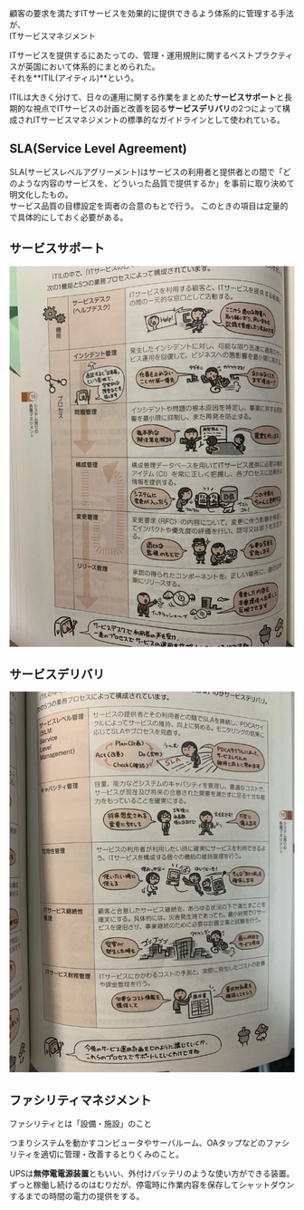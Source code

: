 顧客の要求を満たすITサービスを効果的に提供できるよう体系的に管理する手法が、  
ITサービスマネジメント

ITサービスを提供するにあたっての、管理・運用規則に関するベストプラクティスが英国において体系的にまとめられた。  
それを**ITIL(アイティル)**という。

ITILは大きく分けて、日々の運用に関する作業をまとめた**サービスサポート**と長期的な視点でITサービスの計画と改善を図る**サービスデリバリ**の2つによって構成されITサービスマネジメントの標準的なガイドラインとして使われている。

## SLA(Service Level Agreement)

SLA(サービスレベルアグリーメント)はサービスの利用者と提供者との間で「どのような内容のサービスを、どういった品質で提供するか」を事前に取り決めて明文化したもの。  
サービス品質の目標設定を両者の合意のもとで行う。
このときの項目は定量的で具体的にしておく必要がある。

## サービスサポート

![](/image/15-3-1.jpg)

## サービスデリバリ

![](/image/15-3-2.jpg)

## ファシリティマネジメント

ファシリティとは「設備・施設」のこと

つまりシステムを動かすコンピュータやサーバルーム、OAタップなどのファシリティを適切に管理・改善するとりくみのこと。

UPSは**無停電電源装置**ともいい、外付けバッテリのような使い方ができる装置。ずっと稼働し続けるのはむりだが、停電時に作業内容を保存してシャットダウンするまでの時間の電力の提供をする。